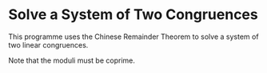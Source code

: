 Solve a System of Two Congruences
=================================
This programme uses the Chinese Remainder Theorem to solve a system of two linear congruences.

Note that the moduli must be coprime.
